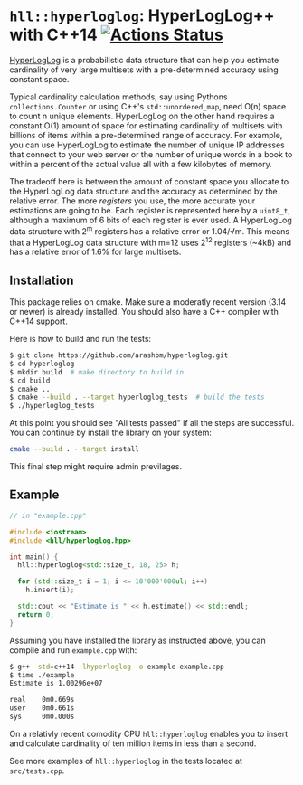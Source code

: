 # `hll::hyperloglog`: HyperLogLog++ with C++14 [![Actions Status](https://github.com/arashbm/hyperloglog/workflows/Tests/badge.svg)](https://github.com/arashbm/hyperloglog/actions)

[HyperLogLog][hll] is a probabilistic data structure that can help you estimate
cardinality of very large multisets with a pre-determined accuracy using
constant space.

Typical cardinality calculation methods, say using Pythons `collections.Counter`
or using C++'s `std::unordered_map`, need O(n) space to count n unique elements.
HyperLogLog on the other hand requires a constant O(1) amount of space for
estimating cardinality of multisets with billions of items within a
pre-determined range of accuracy. For example, you can use HyperLogLog to
estimate the number of unique IP addresses that connect to your web server or
the number of unique words in a book to within a percent of the actual value
all with a few kilobytes of memory.

The tradeoff here is between the amount of constant space you allocate to the
HyperLogLog data structure and the accuracy as determined by the relative error.
The more *registers* you use, the more accurate your estimations are going to
be. Each register is represented here by a `uint8_t`, although a maximum of 6
bits of each register is ever used. A HyperLogLog data structure with
2<sup>m</sup> registers has a relative error or 1.04/√m. This means that a
HyperLogLog data structure with m=12 uses 2<sup>12</sup> registers (~4kB) and
has a relative error of 1.6% for large multisets.

[hll]: https://en.wikipedia.org/wiki/HyperLogLog

## Installation
This package relies on cmake. Make sure a moderatly recent version (3.14 or
newer) is already installed. You should also have a C++ compiler with C++14
support.


Here is how to build and run the tests:
```bash
$ git clone https://github.com/arashbm/hyperloglog.git
$ cd hyperloglog
$ mkdir build  # make directory to build in
$ cd build
$ cmake ..
$ cmake --build . --target hyperloglog_tests  # build the tests
$ ./hyperloglog_tests
```


At this point you should see "All tests passed" if all the steps are successful.
You can continue by install the library on your system:
```bash
cmake --build . --target install
```
This final step might require admin previlages.

## Example
```cpp
// in "example.cpp"

#include <iostream>
#include <hll/hyperloglog.hpp>

int main() {
  hll::hyperloglog<std::size_t, 18, 25> h;

  for (std::size_t i = 1; i <= 10'000'000ul; i++)
    h.insert(i);

  std::cout << "Estimate is " << h.estimate() << std::endl;
  return 0;
}
```

Assuming you have installed the library as instructed above, you can compile
and run `example.cpp` with:

```bash
$ g++ -std=c++14 -lhyperloglog -o example example.cpp
$ time ./example
Estimate is 1.00296e+07

real    0m0.669s
user    0m0.661s
sys     0m0.000s
```

On a relativly recent comodity CPU `hll::hyperloglog` enables you to insert and
calculate cardinality of ten million items in less than a second.

See more examples of `hll::hyperloglog` in the tests located at
`src/tests.cpp`.
